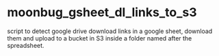 # moonbug_gsheet_dl_links_to_s3
script to detect google drive download links in a google sheet, download them and upload to a bucket in S3 inside a folder named after the spreadsheet.
